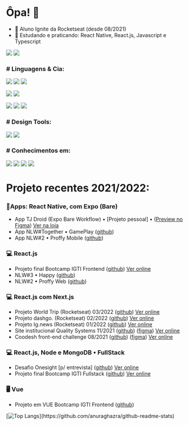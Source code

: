 # Ôpa! 👋

- 🚀 Aluno Ignite da Rocketseat (desde 08/2021)
- 🌱 Estudando e praticando: React Native, React.js, Javascript e Typescript

[<img src="https://img.shields.io/badge/site-242424?style=for-the-badge&logo=pandora&logoColor=white" />](https://portfolio.pedropaulo.dev)
[<img src="https://img.shields.io/badge/linkedin-%230077B5.svg?&style=for-the-badge&logo=linkedin&logoColor=white" />](https://linkedin.com/in/pedropaulodf)

### # Linguagens & Cia:
[<img src="https://img.shields.io/badge/TypeScript-007ACC?style=for-the-badge&logo=typescript&logoColor=white" />](#) 
[<img src="https://img.shields.io/badge/React-20232A?style=for-the-badge&logo=react&logoColor=61DAFB" />](#) 
[<img src="https://img.shields.io/badge/React_Native-20232A?style=for-the-badge&logo=react&logoColor=61DAFB" />](#) 

[<img src="https://img.shields.io/badge/styled--components-DB7093?style=for-the-badge&logo=styled-components&logoColor=white" />](#) 
[<img src="https://img.shields.io/badge/Sass-CC6699?style=for-the-badge&logo=sass&logoColor=white" />](#) 

[<img src="https://img.shields.io/badge/next.js-000000?style=for-the-badge&logo=nextdotjs&logoColor=white" />](#) 
[<img src="https://img.shields.io/badge/Expo-1B1F23?style=for-the-badge&logo=expo&logoColor=white" />](#) 
[<img src="https://img.shields.io/badge/Material--UI-0081CB?style=for-the-badge&logo=material-ui&logoColor=white" />](#) 


### # Design Tools:
[<img src="https://img.shields.io/badge/Figma-F24E1E?style=for-the-badge&logo=figma&logoColor=white" />](#) 
[<img src="https://img.shields.io/badge/Photoshop-0a446b?style=for-the-badge&logo=Adobe-Photoshop&labelColor=0a446b" />](#)

### # Conhecimentos em:
[<img src="https://img.shields.io/badge/PHP-777BB4?style=for-the-badge&logo=php&logoColor=white" />](#) 
[<img src="https://img.shields.io/badge/MySQL-005C84?style=for-the-badge&logo=mysql&logoColor=white" />](#) 
[<img src="https://img.shields.io/badge/MongoDB-4EA94B?style=for-the-badge&logo=mongodb&logoColor=white" />](#) 
[<img src="https://img.shields.io/badge/Google_Play-414141?style=for-the-badge&logo=google-play&logoColor=white" />](#) 

# Projeto recentes 2021/2022:

### 📱Apps: React Native, com Expo (Bare)
* App TJ Droid (Expo Bare Workflow) • [Projeto pessoal] • ([Preview no Figma](https://www.figma.com/file/GYGs01Krnqj65ccpwY0pEn/App-TJ-Droid-1.0?node-id=0%3A1)) [Ver na loja](https://play.google.com/store/apps/details?id=dev.pedropaulo.tjdroid)
* App NLW#Together • GamePlay ([github](https://github.com/pedropaulodf/nlw5-gameplay))
* App NLW#2 • Proffy Mobile ([github](https://github.com/pedropaulodf/nlw2-omnistack-proffy))

### 💻 React.js 
* Projeto final Bootcamp IGTI Frontend ([github](https://github.com/pedropaulodf/igti-frontend-projeto-final-react)) [Ver online](https://igti-frontend-projeto-final-react.vercel.app/)
* NLW#3 • Happy ([github](https://github.com/pedropaulodf/nlw3-omnistack-happy))
* NLW#2 • Proffy Web ([github](https://github.com/pedropaulodf/nlw2-omnistack-proffy))

### 💻 React.js com Next.js 
* Projeto World Trip (Rocketseat) 03/2022 ([github](https://github.com/pedropaulodf/ignite-worldtrip)) [Ver online](https://ignite-worldtrip-one.vercel.app/)
* Projeto dashgo. (Rocketseat) 02/2022 ([github](https://github.com/pedropaulodf/ignite-dashgo)) [Ver online](https://dashgo-pedropaulodf.vercel.app/)
* Projeto Ig.news (Rocketseat) 01/2022 ([github](https://github.com/pedropaulodf/ignite-ignews)) [Ver online](https://ignews-pedropaulodf.vercel.app/)
* Site institucional Quality Systems 11/2021 ([github](https://github.com/pedropaulodf/sitequalityport)) ([figma](https://www.figma.com/file/Bh8OO6OQ2R9niuzw6igtvY/Site-Quality)) [Ver online](https://sitequalityportfolio.vercel.app/)
* Coodesh front-end challenge 08/2021 ([github](https://github.com/pedropaulodf/coodesh-challenge)) ([figma](https://www.figma.com/file/D8LqvUJbPD4lDKKm42bqHr/Coodesh-Front-end-Challenge?node-id=0%3A1)) [Ver online](https://coodesh-front-end-challenge.vercel.app/)

### 💻 React.js, Node e MongoDB • FullStack 
* Desafio Onesight [p/ entrevista] ([github](https://github.com/pedropaulodf/desafio-onesight)) [Ver online](https://desafio-onesight.vercel.app/)
* Projeto final Bootcamp IGTI Fullstack ([github](https://github.com/pedropaulodf/igti-fullstack-projeto-final-react)) [Ver online](https://igti-fullstack-projeto-final-react.vercel.app/)

### 🖥️ Vue 
* Projeto em VUE Bootcamp IGTI Frontend ([github](https://github.com/pedropaulodf/igti-frontend-vue-petshop))

[![Top Langs](https://github-readme-stats.vercel.app/api/top-langs/?username=pedropaulodf&layout=compact&theme=dark&custom_title=Linguagens%20mais%20utilizadas:)](https://github.com/anuraghazra/github-readme-stats)
